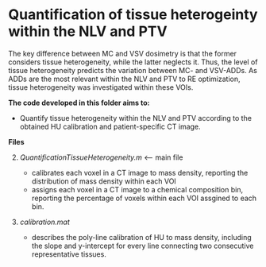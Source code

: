 # Quantification of tissue heterogeinty within the NLV and PTV
The key difference between MC and VSV dosimetry is that the former considers tissue heterogeneity, while the latter neglects it.
Thus, the level of tissue heterogeneity predicts the variation between MC- and VSV-ADDs. As ADDs are the most relevant within the NLV and PTV to RE optimization, tissue heterogeneity was investigated within these VOIs.

**The code developed in this folder aims to:**
   - Quantify tissue heterogeneity within the NLV and PTV according to the obtained HU calibration and patient-specific CT image.

**Files**

2. *QuantificationTissueHeterogeneity.m* <-- main file
   - calibrates each voxel in a CT image to mass density, reporting the distribution of mass density within each VOI
   - assigns each voxel in a CT image to a chemical composition bin, reporting the percentage of voxels within each VOI assgined to each bin.

1. *calibration.mat*
    - describes the poly-line calibration of HU to mass density, including the slope and y-intercept for every line connecting two consecutive representative tissues.
